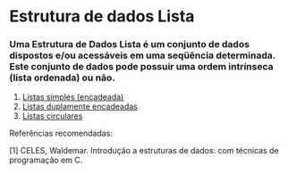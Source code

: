 # Estrutura de dados Lista 

### Uma Estrutura de Dados Lista é um conjunto de dados dispostos e/ou acessáveis em uma seqüência determinada. Este conjunto de dados pode possuir uma ordem intrínseca (lista ordenada) ou não. 

1. [Listas simples (encadeada)](https://github.com/roscibely/algorithms-and-data-structure/tree/develop/listas/listasEncadeadas)
2. [Listas duplamente encadeadas](https://github.com/roscibely/algorithms-and-data-structure/tree/develop/listas/listas-duplamente-encadeadas)
3. [Listas circulares](https://github.com/roscibely/algorithms-and-data-structure/tree/develop/listas/listas-circulares)


Referências recomendadas: 

[1] CELES, Waldemar. Introdução a estruturas de dados: com técnicas de programação em C.
